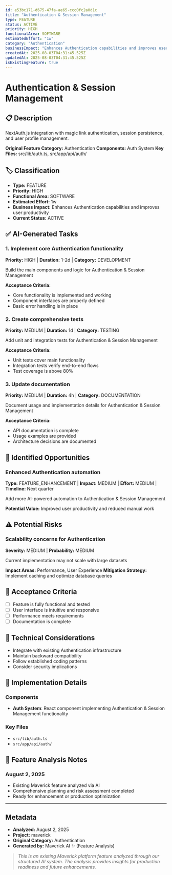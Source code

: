 ```yaml
---
id: e53bc171-d675-47fa-ae65-ccc0fc2a0d1c
title: "Authentication & Session Management"
type: FEATURE
status: ACTIVE
priority: HIGH
functionalArea: SOFTWARE
estimatedEffort: "1w"
category: "Authentication"
businessImpact: "Enhances Authentication capabilities and improves user productivity"
createdAt: 2025-08-03T04:31:45.525Z
updatedAt: 2025-08-03T04:31:45.525Z
isExistingFeature: true
---
```


# Authentication & Session Management

## 📋 Description
NextAuth.js integration with magic link authentication, session persistence, and user profile management.

**Original Feature Category:** Authentication
**Components:** Auth System
**Key Files:** src/lib/auth.ts, src/app/api/auth/

## 🏷️ Classification
- **Type:** FEATURE
- **Priority:** HIGH
- **Functional Area:** SOFTWARE
- **Estimated Effort:** 1w
- **Business Impact:** Enhances Authentication capabilities and improves user productivity
- **Current Status:** ACTIVE

## ✅ AI-Generated Tasks

### 1. Implement core Authentication functionality
**Priority:** HIGH | **Duration:** 1-2d | **Category:** DEVELOPMENT

Build the main components and logic for Authentication & Session Management

**Acceptance Criteria:**
- Core functionality is implemented and working
- Component interfaces are properly defined
- Basic error handling is in place

### 2. Create comprehensive tests
**Priority:** MEDIUM | **Duration:** 1d | **Category:** TESTING

Add unit and integration tests for Authentication & Session Management

**Acceptance Criteria:**
- Unit tests cover main functionality
- Integration tests verify end-to-end flows
- Test coverage is above 80%

### 3. Update documentation
**Priority:** MEDIUM | **Duration:** 4h | **Category:** DOCUMENTATION

Document usage and implementation details for Authentication & Session Management

**Acceptance Criteria:**
- API documentation is complete
- Usage examples are provided
- Architecture decisions are documented


## 🚀 Identified Opportunities

### Enhanced Authentication automation
**Type:** FEATURE_ENHANCEMENT | **Impact:** MEDIUM | **Effort:** MEDIUM | **Timeline:** Next quarter

Add more AI-powered automation to Authentication & Session Management

**Potential Value:** Improved user productivity and reduced manual work


## ⚠️ Potential Risks

### Scalability concerns for Authentication
**Severity:** MEDIUM | **Probability:** MEDIUM

Current implementation may not scale with large datasets

**Impact Areas:** Performance, User Experience
**Mitigation Strategy:** Implement caching and optimize database queries


## 🎯 Acceptance Criteria

- [ ] Feature is fully functional and tested
- [ ] User interface is intuitive and responsive
- [ ] Performance meets requirements
- [ ] Documentation is complete

## 🔧 Technical Considerations

- Integrate with existing Authentication infrastructure
- Maintain backward compatibility
- Follow established coding patterns
- Consider security implications

## 📁 Implementation Details

### Components
- **Auth System**: React component implementing Authentication & Session Management functionality

### Key Files
- `src/lib/auth.ts`
- `src/app/api/auth/`

## 💬 Feature Analysis Notes

### August 2, 2025
- Existing Maverick feature analyzed via AI
- Comprehensive planning and risk assessment completed
- Ready for enhancement or production optimization

---

## Metadata
- **Analyzed:** August 2, 2025
- **Project:** maverick
- **Original Category:** Authentication
- **Generated by:** Maverick AI ✨ (Feature Analysis)

> _This is an existing Maverick platform feature analyzed through our structured AI system. The analysis provides insights for production readiness and future enhancements._

